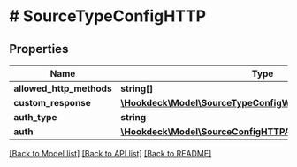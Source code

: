 # # SourceTypeConfigHTTP

## Properties

Name | Type | Description | Notes
------------ | ------------- | ------------- | -------------
**allowed_http_methods** | **string[]** |  | [optional]
**custom_response** | [**\Hookdeck\Model\SourceTypeConfigWEBHOOKCustomResponse**](SourceTypeConfigWEBHOOKCustomResponse.md) |  | [optional]
**auth_type** | **string** |  | [optional]
**auth** | [**\Hookdeck\Model\SourceConfigHTTPAuth**](SourceConfigHTTPAuth.md) |  | [optional]

[[Back to Model list]](../../README.md#models) [[Back to API list]](../../README.md#endpoints) [[Back to README]](../../README.md)

